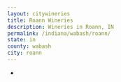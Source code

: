 ```yaml
---
layout: citywineries
title: Roann Wineries
description: Wineries in Roann, IN
permalink: /indiana/wabash/roann/
state: in
county: wabash
city: roann
---
```

-
